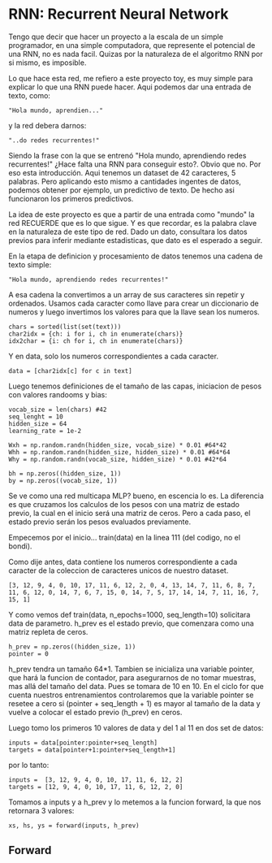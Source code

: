 <h1>RNN: Recurrent Neural Network</h1>

Tengo que decir que hacer un proyecto a la escala de un simple programador, en una simple computadora, que represente el potencial de una RNN, no es nada facil. Quizas por la naturaleza de el algoritmo RNN por si mismo, es imposible.

Lo que hace esta red, me refiero a este proyecto toy, es muy simple para explicar lo que una RNN puede hacer.
Aqui podemos dar una entrada de texto, como:

    "Hola mundo, aprendien..."
    
y la red debera darnos:

    "..do redes recurrentes!"

Siendo la frase con la que se entrenó "Hola mundo, aprendiendo redes recurrentes!"
¿Hace falta una RNN para conseguir esto?. Obvio que no. Por eso esta introducción.
Aqui tenemos un dataset de 42 caracteres, 5 palabras. Pero aplicando esto mismo a cantidades ingentes de datos, podemos obtener por ejemplo, un predictivo de texto.
De hecho asi funcionaron los primeros predictivos.

La idea de este proyecto es que a partir de una entrada como "mundo" la red RECUERDE que es lo que sigue. Y es que recordar, es la palabra clave en la naturaleza de este tipo de red.
Dado un dato, consultara los datos previos para inferir mediante estadisticas, que dato es el esperado a seguir.

En la etapa de definicion y procesamiento de datos tenemos una cadena de texto simple:

    "Hola mundo, aprendiendo redes recurrentes!"

A esa cadena la convertimos a un array de sus caracteres sin repetir y ordenados. Usamos cada caracter como llave para crear un diccionario de numeros y luego invertimos los valores para que la llave sean los numeros.

    chars = sorted(list(set(text)))
    char2idx = {ch: i for i, ch in enumerate(chars)}
    idx2char = {i: ch for i, ch in enumerate(chars)}

Y en data, solo los numeros correspondientes a cada caracter.

    data = [char2idx[c] for c in text]

Luego tenemos definiciones de el tamaño de las capas, iniciacion de pesos con valores randooms y bias:

    vocab_size = len(chars) #42
    seq_lenght = 10
    hidden_size = 64
    learning_rate = 1e-2

    Wxh = np.random.randn(hidden_size, vocab_size) * 0.01 #64*42
    Whh = np.random.randn(hidden_size, hidden_size) * 0.01 #64*64
    Why = np.random.randn(vocab_size, hidden_size) * 0.01 #42*64

    bh = np.zeros((hidden_size, 1))
    by = np.zeros((vocab_size, 1))

Se ve como una red multicapa MLP? bueno, en escencia lo es. La diferencia es que cruzamos los calculos de los pesos con una matriz de estado previo, la cual en el inicio será una matriz de ceros. Pero a cada paso, el estado previo serán los pesos evaluados previamente.

Empecemos por el inicio... train(data) en la linea 111 (del codigo, no el bondi).

Como dije antes, data contiene los numeros correspondiente a cada caracter de la coleccion de caracteres unicos de nuestro dataset.

    [3, 12, 9, 4, 0, 10, 17, 11, 6, 12, 2, 0, 4, 13, 14, 7, 11, 6, 8, 7, 11, 6, 12, 0, 14, 7, 6, 7, 15, 0, 14, 7, 5, 17, 14, 14, 7, 11, 16, 7, 15, 1]

Y como vemos def train(data, n_epochs=1000, seq_length=10) solicitara data de parametro.
h_prev es el estado previo, que comenzara como una matriz repleta de ceros.

    h_prev = np.zeros((hidden_size, 1))
    pointer = 0

h_prev tendra un tamaño 64*1. Tambien se inicializa una variable pointer, que hará la funcion de contador, para asegurarnos de no tomar muestras, mas allá del tamaño del data. Pues se tomara de 10 en 10.
En el ciclo for que cuenta nuestros entrenamientos controlaremos que la variable pointer se resetee a cero si (pointer + seq_length + 1) es mayor al tamaño de la data y vuelve a colocar el estado previo (h_prev) en ceros.

Luego tomo los primeros 10 valores de data y del 1 al 11 en dos set de datos:

    inputs = data[pointer:pointer+seq_length]
    targets = data[pointer+1:pointer+seq_length+1]

por lo tanto:

    inputs =  [3, 12, 9, 4, 0, 10, 17, 11, 6, 12, 2]
    targets = [12, 9, 4, 0, 10, 17, 11, 6, 12, 2, 0]

Tomamos a inputs y a h_prev y lo metemos a la funcion forward, la que nos retornara 3 valores:

    xs, hs, ys = forward(inputs, h_prev)

<h2>Forward</h2>

